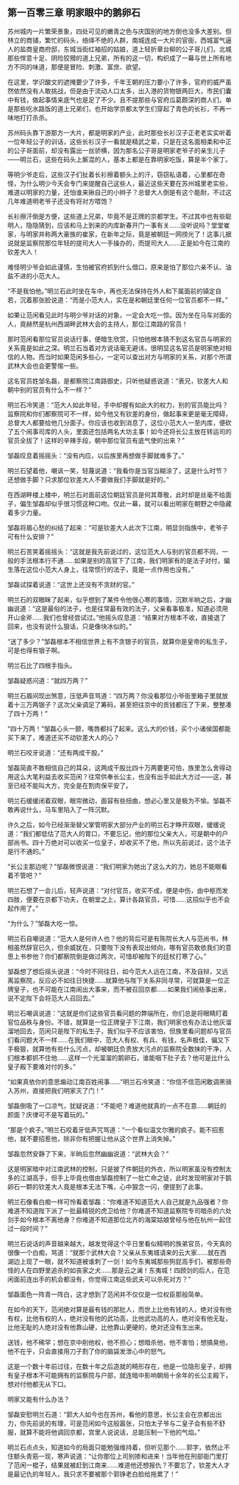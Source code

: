## 第一百零三章 **明家眼中的鹅卵石**

苏州城内一片繁荣景象，四处可见的嫩青之色与庆国别的地方倒也没多大差别。但林立的商铺，繁忙的码头，络绎不绝的人群，南城连成一大片的官衙，西城富气逼人的盐商皇商府邸，东城当街红袖招的姑娘，道上轻折章台柳的公子哥儿们，北城那些悍意十足、阴险狡猾的道上兄弟，所有的这一切，构织成了一幕与世上所有地方不同的味道，那便是冒险、刺激、富庶、欲望。

在这里，学识酸文的遮掩要少了许多，千年王朝的压力要小了许多，官府的威严虽然依然没有人敢挑战，但是由于流动人口太多，出入港的货物银两巨大，市民们囊中有钱，做起事情来底气也是足了不少。且不提那些与官府瓜葛颇深的商人们，单是那些吃水路饭的道上兄弟们，也开始学京都太学生们穿起了青色的长衫，不再一味地打打杀杀。

苏州码头靠下游那方一大片，都是明家的产业，此时那些长衫汉子正老老实实听着一位年轻公子的训话，这些长衫汉子一看就是精武之辈，只是在这名面相柔和中正的公子哥面前，却没有露出一丝骄横，因为那名公子哥是明家老爷子的亲生儿子——明兰石，这些在码头上厮混的人，基本上都是在靠明家吃饭，算是半个家丁。

等明少爷走后，这些汉子们扯着长衫擦着额头上的汗，窃窃私语着，心里都在奇怪，为什么明少今天会专门来提醒自己这些人，最近这些天要在苏州城里老实些，难道以明家的力量，还怕谁来揪自己的小辫子？总督大人倒是有这个能耐，不过这几年难道明老爷子还没有将对方喂饱？

长衫擦汗倒是方便，这些道上兄弟，毕竟不是正牌的京都学生。不过其中也有些聪明人，隐隐猜到，应该和马上到来的内库新春开门一事有关……没听说吗？堂堂崔家，与明家并称两大豪族的崔家，在新年之际，竟是被朝廷一网捞光了！这事儿据说就是监察院那位年轻的提司大人一手操办的，而提司大人……正是如今在江南的钦差大人！

难怪明少爷会如此谨慎，生怕被官府抓到什么借口，原来是怕了那位六亲不认、油盐不进的小范大人。

“不是我怕他。”明兰石此时坐在车中，再也无法保持在外人和下属面前的镇定自若，沉着那张脸说道：“而是小范大人，实在是和朝廷里任何一位官员都不一样。”

如果让范闲看见此时与明少爷对话的对象，一定会大吃一惊。因为坐在马车对面的人，竟赫然是杭州西湖畔武林大会的主持人，那位江南路的官员！

那时范闲看那位官员说话行事，便暗生欣赏，只怕他根本猜不到这名官员与明家的关系竟是如此之深。明兰石当着对方说话毫无避讳，很明显这名官员是明家绝对相信的人物。而当时如果范闲多些心，一定可以查出对方与明家的关系，对那个所谓武林大会也会更警惕一些。

这名官员姓邹名磊，是都察院江南路御史，只听他疑惑说道：“表兄，钦差大人和朝中别的官员有什么不一样？”

明兰石冷笑道：“范大人如此年轻，手中却握有如此大的权力，别的官员能比吗？监察院和你们都察院可不一样，如今他又有钦差的身份，做起事来更是毫无障碍，总督大人都要给他几分面子。你应该也收到消息了，这位小范大人一至内库，便砍了五个闹事司库的人头，里面还包括两名大坊主事！如今还将长公主放在转运司的官员全拔了！这样的辛辣手段，朝中那位官员有底气使的出来？”

邹磊叹息着摇摇头：“没有内应，以后族里再想做手脚就难多了。”

明兰石望着他，嘲讽一笑，轻蔑说道：“我看你是当官当糊涂了，这是什么时节？还想做手脚？只求那位钦差大人不要做我们手脚就是好的。”

在西湖畔楼上楼中，明兰石对面前这位朝廷官员是何其尊敬，此时却是丝毫不给面子，偏生邹磊却似乎很习惯这种口吻。仅此一幕，就可以看出明家在朝野之中隐藏着多少力量。

邹磊将眉心愁的纠结了起来：“可是钦差大人此次下江南，明显剑指族中，老爷子可有什么安排？”

明兰石苦笑着摇摇头：“这就是我先前说过的，这位范大人与别的官员都不同，一般的手法根本行不通……如果是别的高官下了江南，我们明家有的是法子对付，偏生落在这位小范大人身上，往常惯行的法子，竟是一点作用也没有。”

邹磊试探着说道：“这世上还没有不贪财的官。”

明兰石的双眼眯了起来，似乎想到了某件令他很心寒的事情，沉默半晌之后，才幽幽说道：“这是最俗的法子，也是往常最有效的法子，父亲看事极准，知道必须用开山金斧……我们也曾经尝试过。”他摇头叹息道：“结果对方根本不收，直接退了回来，也没有说什么狠话，只是像块冰似的。”

“送了多少？”邹磊根本不相信世界上有不贪银子的官员，就算你是皇帝的私生子，可是也得有银子啊。

明兰石比了四根手指头。

邹磊疑惑问道：“就四万两？”

明兰石眉间现出煞意，压低声音骂道：“四万两？你没看那位小爷衙里箱子里就放着十三万两银子？这次父亲调足了筹码，甚至把往京中的贡钱都压了下来，整整凑了四十万两！”

“四十万两！”邹磊心头一颤，嘴唇都抖了起来。这么大的价钱，买个小诸侯国都能买下来了，难道还买不动钦差大人的心？

明兰石咬牙说道：“还有两成干股。”

邹磊简直不敢相信自己的耳朵，这两成干股比四十万两要更可怕，族里怎么舍得动用这么大笔利益去收买范闲？往常供奉长公主，也没有出手如此大方过——这，甚至已经不能叫大方，完全是在割肉保平安了。

明兰石缓缓闭着双眼，眼帘微动，面容有些扭曲，想必心里又是极为不愉。邹磊不敢再说什么，马车里陷入了一阵沉默。

许久之后，如今已经渐渐替父掌管明家大部分产业的明兰石才睁开双眼，缓缓说道：“我们都低估了范大人的胃口，不要忘记，他的那位父亲大人，可是朝中的户部尚书。四十万绝对可以收买一位皇子，却收买不了他，所以先前说过，这个法子是行不通的。”

“长公主那边呢？”邹磊微恨说道：“我们明家为她出了这么大的力，她总不能眼看着不管吧？”

明兰石想了一会儿后，轻声说道：“对付官员，收买不成，便是中伤，由中枢而发四肢，便要在京都下功夫，在朝堂之上，算计各路官员，可惜……这招似乎也不会起作用了。”

“为什么？”邹磊大吃一惊。

明兰石自嘲说道：“范大人是何许人也？他的背后可是有陈院长大人与范尚书，林相虽然辞官已久，但余威犹在，只要陛下没有表现出倾向，哪有官员敢依我们的意思上书参他？你们都察院倒是做过两次，可惜却被陛下的廷杖打寒了心。”

邹磊想了想后摇头说道：“今时不同往日，如今范大人远在江南，不及自辩，又远离监察院，反应必不如往日快捷……就算他与陛下关系非同寻常，可就算是一位正牌皇子，也不可能在江南闹出大事来，而不被召回京都……如果我们闹些事出来，说不定陛下会将范大人召回去。”

明兰石嘲讽说道：“这就是你们这些官员看问题的弊端所在，你们总是将眼睛盯着官位品秩与身份。不错，就算是一位正牌皇子下江南，我们明家也有办法让他灰溜溜地回去，范闲只是陛下的私生子，我们似乎不应该害怕，但族里看问题却与官员们看问题大不一样……在我们眼中，范大人有权、有兵、有钱，名声极佳，偏又下手极狠，就算他有些什么污点，却被朝廷负责放大污点的监察院全数抹的干净，人们根本都抓不住他……这样一个光溜溜的鹅卵石，谁能咽下肚子去？他可是比什么皇子殿下要难对付的多。”

“如果真依你的意思煽动江南百姓闹事……”明兰石冷笑道：“你信不信范闲敢调黑骑入苏州，直接把我们明家灭了门！”

邹磊倒吸了一口凉气，犹疑说道：“不能吧？难道他就真的一点不在意……朝廷的颜面？庆律可不是写着玩的。”

“那是个疯子。”明兰石咬着牙低声咒骂道：“一个看似温文尔雅的疯子。能不招惹他，就不要招惹他，除非你有把握让他从这个世界上消失掉。”

邹磊忽然安静了下来，半晌后忽然幽幽说道：“武林大会？”

这是明家暗中对江南武林的控制，只是披了件朝廷的外衣，所以明家虽没有控制太多的江湖高手，但手上毕竟也借由邹磊控制了一批亡命之徒，此时发现明家对于鹅卵石一颗的钦差大人竟是根本无法下嘴，心中狠念一闪，便提到了此事。

明兰石像看白痴一样可怜看着邹磊：“你难道不知道范大人自己就是九品强者？你难道不知道陛下派了一批最精锐的虎卫给他？你难道不知道监察院专司暗杀的六处剑手如今根本不离他身？你难道不知道那位北齐的海棠姑娘曾经与他在杭州一起住过一段时间？”

明兰石说话的声音越来越大，越发觉得这个平日里看似精明的族弟官员，今天真的很像一个白痴，骂道：“就那个武林大会？父亲从东夷城请来的云大家……就在西湖边上现了一眼，就不知道被谁刺了一剑！如今东夷城那些狗屁高手们，被那些奇怪的人在四野里追杀的如丧家之犬……那是云之澜！东夷城！四顾剑的后人，在范闲面前连出手的机会都没有，你觉得江南这些武夫可以杀死对方？”

邹磊面色一阵青一阵白，这才想到了范闲并不仅仅是一位权臣那般简单。

在如今的天下，范闲绝对算是最有钱的那批人，而世上比他有钱的人，绝对没有他有权，比他有权的人，绝对没有他的武功高，比他武功高的人，绝对没有他无耻，比他无耻的人绝对没有他靠山硬，比他靠山更硬的，绝对还没有生出来。

送钱，他不稀罕；想在京中削他权，他不担心；想暗杀他，他不害怕；想搞臭他，他不在乎，只会直接用刀子割了你的脑袋发泄心中的怒气。

这是一个数十年前过往，在数十年之后造就的畸形存在，他是一位隐形皇子，却拥有皇子根本不可能拥有的监察院与户部，就连暗中影响朝局十余年的长公主殿下，想对付他都无从下口。

明家又能有什么办法？

邹磊安慰明兰石道：“郭大人如今也在苏州，看他的意思，长公主会在京都出出力，你先前说的有理，可是范闲如今这般嚣张，只怕太子爷与二皇子会有些不舒服，就算不能将他调回京都，宫里人说说话，总能压制一下他的气焰。”

明兰石点点头，知道如今的局面只能勉强维持着，但听见那个……郭字，依然止不住额头青筋一现，寒声说道：“让你那位上司别掺和进来！当年他在刑部衙门里打了范闲一棍子，结果就被赶到江南来……难道他还想报仇？不要忘了，钦差大人才是最记仇的年轻人，我只求不要被那个郭铮老白脸给拖累了！”

